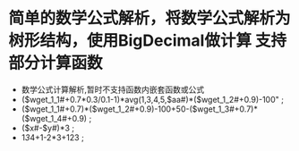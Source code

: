 
 # 简单的数学公式解析，将数学公式解析为树形结构，使用BigDecimal做计算 支持部分计算函数

 *  数学公式计算解析,暂时不支持函数内嵌套函数或公式
 *  ($wget_1_1#+0.7*0.3/0.1-1)*avg(1,3,4,5,$aa#)*($wget_1_2#+0.9)-100" ;
 *  ($wget_1_1#+0.7)*($wget_1_2#+0.9)-100+50-($wget_1_3#+0.7)*($wget_1_4#+0.9) ;
 *   ($x#-$y#)*3 ;
 *   1*3*4+1-2*3+123 ;
